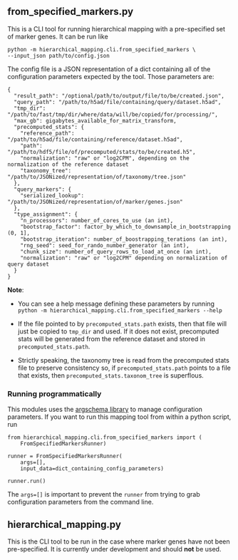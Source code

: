 ## from_specified_markers.py

This is a CLI tool for running hierarchical mapping with a pre-specified
set of marker genes. It can be run like

```
python -m hierarchical_mapping.cli.from_specified_markers \
--input_json path/to/config.json
```

The config file is a JSON representation of a dict containing all of the
configuration parameters expected by the tool. Those parameters are:


```
{
  "result_path": "/optional/path/to/output/file/to/be/created.json",
  "query_path": "/path/to/h5ad/file/containing/query/dataset.h5ad",
  "tmp_dir": "/path/to/fast/tmp/dir/where/data/will/be/copied/for/processing/",
  "max_gb": gigabytes_available_for_matrix_transform,
  "precomputed_stats": {
    "reference_path": "/path/to/h5ad/file/containing/reference/dataset.h5ad",
    "path": "/path/to/hdf5/file/of/precomputed/stats/to/be/created.h5",
    "normalization": "raw" or "log2CPM", depending on the normalization of the reference dataset
    "taxonomy_tree": "/path/to/JSONized/representation/of/taxonomy/tree.json"
  },
  "query_markers": {
    "serialized_lookup": "/path/to/JSONized/representation/of/marker/genes.json"
  },
  "type_assignment": {
    "n_processors": number_of_cores_to_use (an int),
    "bootstrap_factor": factor_by_which_to_downsample_in_bootstrapping (0, 1],
    "bootstrap_iteration": number_of_boostrapping_terations (an int),
    "rng_seed": seed_for_rando_number_generator (an int),
    "chunk_size": number_of_query_rows_to_load_at_once (an int),
    "normalization": "raw" or "log2CPM" depending on normalization of query dataset
  }
}
```

**Note**:

- You can see a help message defining these parameters by running
`python -m hierarchical_mapping.cli.from_specified_markers --help`

- If the file pointed to by `precomputed_stats.path` exists, then that file
will just be copied to `tmp_dir` and used. If it does not exist, precomputed
stats will be generated from the reference dataset and stored in
`precomputed_stats.path`.

- Strictly speaking, the taxonomy tree is read from the precomputed stats file
to preserve consistency so, if `precomputed_stats.path` points to a file that
exists, then `precomputed_stats.taxonom_tree` is superflous.

### Running programmatically

This modules uses the
[argschema library](https://github.com/AllenInstitute/argschema)
to manage configuration parameters. If you want to run this mapping tool
from within a python script, run

```
from hierarchical_mapping.cli.from_specified_markers import (
    FromSpecifiedMarkersRunner)

runner = FromSpecifiedMarkersRunner(
    args=[],
    input_data=dict_containing_config_parameters)

runner.run()
```

The `args=[]` is important to prevent the `runner` from trying to grab
configuration parameters from the command line.

## hierarchical_mapping.py

This is the CLI tool to be run in the case where marker genes have not been
pre-specified. It is currently under development and should **not** be used.
